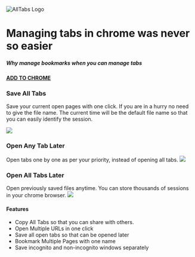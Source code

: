 ![AllTabs Logo](https://raw.githubusercontent.com/oxyzeninfolab/alltabs/gh-pages/images/logo.png)

# Managing tabs in chrome was never so easier

##### Why manage bookmarks when you can manage tabs


**[ADD TO CHROME](https://chrome.google.com/webstore/detail/alltabs/fffhmhcillaopdbhllfffhfhbcnkioco)**

### Save All Tabs
Save your current open pages with one click. If you are in a hurry no need to give the file name. The current time will be the default file name so that you can easily identify the session.

![](https://github.com/oxyzeninfolab/alltabs/blob/gh-pages/images/save-tabs.gif?raw=true)

### Open Any Tab Later
Open tabs one by one as per your priority, instead of opening all tabs.
![](https://github.com/oxyzeninfolab/alltabs/blob/gh-pages/images/open-tab.gif?raw=true)

### Open All Tabs Later
Open previously saved files anytime. You can store thousands of sessions in your chrome browser.
![](https://github.com/oxyzeninfolab/alltabs/blob/gh-pages/images/open-all-tabs.gif?raw=true)

#### Features
* Copy All Tabs so that you can share with others.
* Open Multiple URLs in one click
* Save all open tabs so that can be opened later
* Bookmark Multiple Pages with one name
* Save incognito and non-incognito windows separately
